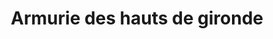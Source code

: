 ---
title: "Armurie des hauts de gironde"
url: /saint-andre-de-cubzac/armurie-des-hauts-de-gironde/
shop: armes
---